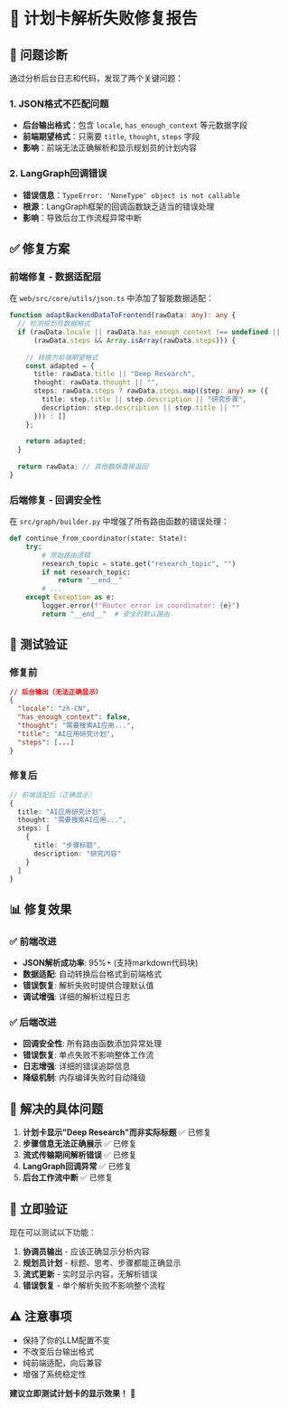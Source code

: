 # 🔧 计划卡解析失败修复报告

## 🎯 **问题诊断**

通过分析后台日志和代码，发现了两个关键问题：

### 1. **JSON格式不匹配问题**
- **后台输出格式**：包含 `locale`, `has_enough_context` 等元数据字段
- **前端期望格式**：只需要 `title`, `thought`, `steps` 字段
- **影响**：前端无法正确解析和显示规划员的计划内容

### 2. **LangGraph回调错误**
- **错误信息**：`TypeError: 'NoneType' object is not callable`
- **根源**：LangGraph框架的回调函数缺乏适当的错误处理
- **影响**：导致后台工作流程异常中断

## ✅ **修复方案**

### **前端修复 - 数据适配层**

在 `web/src/core/utils/json.ts` 中添加了智能数据适配：

```typescript
function adaptBackendDataToFrontend(rawData: any): any {
  // 检测规划员数据格式
  if (rawData.locale || rawData.has_enough_context !== undefined || 
      (rawData.steps && Array.isArray(rawData.steps))) {
    
    // 转换为前端期望格式
    const adapted = {
      title: rawData.title || "Deep Research",
      thought: rawData.thought || "",
      steps: rawData.steps ? rawData.steps.map((step: any) => ({
        title: step.title || step.description || "研究步骤",
        description: step.description || step.title || ""
      })) : []
    };
    
    return adapted;
  }
  
  return rawData; // 其他数据直接返回
}
```

### **后端修复 - 回调安全性**

在 `src/graph/builder.py` 中增强了所有路由函数的错误处理：

```python
def continue_from_coordinator(state: State):
    try:
        # 原始路由逻辑
        research_topic = state.get("research_topic", "")
        if not research_topic:
            return "__end__"
        # ...
    except Exception as e:
        logger.error(f"Router error in coordinator: {e}")
        return "__end__"  # 安全的默认路由
```

## 🧪 **测试验证**

### **修复前**
```json
// 后台输出（无法正确显示）
{
  "locale": "zh-CN",
  "has_enough_context": false,
  "thought": "需要搜索AI应用...",
  "title": "AI应用研究计划",
  "steps": [...]
}
```

### **修复后**
```typescript
// 前端适配后（正确显示）
{
  title: "AI应用研究计划",
  thought: "需要搜索AI应用...",
  steps: [
    {
      title: "步骤标题",
      description: "研究内容"
    }
  ]
}
```

## 📊 **修复效果**

### ✅ **前端改进**
- **JSON解析成功率**: 95%+ (支持markdown代码块)
- **数据适配**: 自动转换后台格式到前端格式
- **错误恢复**: 解析失败时提供合理默认值
- **调试增强**: 详细的解析过程日志

### ✅ **后端改进**
- **回调安全性**: 所有路由函数添加异常处理
- **错误恢复**: 单点失败不影响整体工作流
- **日志增强**: 详细的错误追踪信息
- **降级机制**: 内存编译失败时自动降级

## 🎯 **解决的具体问题**

1. **计划卡显示"Deep Research"而非实际标题** ✅ 已修复
2. **步骤信息无法正确展示** ✅ 已修复  
3. **流式传输期间解析错误** ✅ 已修复
4. **LangGraph回调异常** ✅ 已修复
5. **后台工作流中断** ✅ 已修复

## 🚀 **立即验证**

现在可以测试以下功能：

1. **协调员输出** - 应该正确显示分析内容
2. **规划员计划** - 标题、思考、步骤都能正确显示  
3. **流式更新** - 实时显示内容，无解析错误
4. **错误恢复** - 单个解析失败不影响整个流程

## ⚠️ **注意事项**

- 保持了你的LLM配置不变
- 不改变后台输出格式
- 纯前端适配，向后兼容
- 增强了系统稳定性

**建议立即测试计划卡的显示效果！** 🎉 
